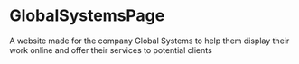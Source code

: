 # GlobalSystemsPage
A website made for the company Global Systems to help them display their work online and offer their services to potential clients

